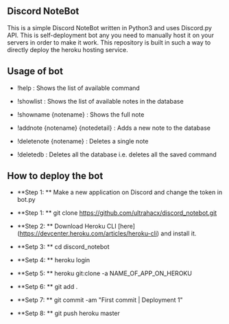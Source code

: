 ## Discord NoteBot

This is a simple Discord NoteBot written in Python3 and uses Discord.py API.
This is self-deployment bot any you need to manually host it on your servers in order to make it work.
This repository is built in such a way to directly deploy the heroku hosting service.

## Usage of bot 

- !help : Shows the list of available command

- !showlist : Shows the list of available notes in the database

- !showname {notename} : Shows the full note 

- !addnote {notename} {notedetail} : Adds a new note to the database

- !deletenote {notename} : Deletes a single note

- !deletedb : Deletes all the database i.e. deletes all the saved command 

## How to deploy the bot

* **Step 1: ** Make a new application on Discord and change the token in bot.py 

* **Step 1: ** git clone https://github.com/ultrahacx/discord_notebot.git

* **Step 2: ** Download Heroku CLI [here] (https://devcenter.heroku.com/articles/heroku-cli) and install it.

* **Setp 3: ** cd discord_notebot

* **Setp 4: ** heroku login

* **Setp 5: ** heroku git:clone -a NAME_OF_APP_ON_HEROKU

* **Setp 6: ** git add .

* **Setp 7: ** git commit -am "First commit | Deployment 1"

* **Setp 8: ** git push heroku master
